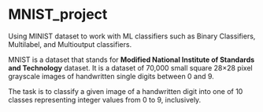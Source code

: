 # MNIST_project
Using MINIST dataset to work with ML classifiers such as Binary Classifiers, Multilabel, and Multioutput classifiers.

MNIST is a dataset that stands for **Modified National Institute of Standards and Technology** dataset. It is a dataset of 70,000 small square 28×28 pixel grayscale images of handwritten single digits between 0 and 9.

The task is to classify a given image of a handwritten digit into one of 10 classes representing integer values from 0 to 9, inclusively.
